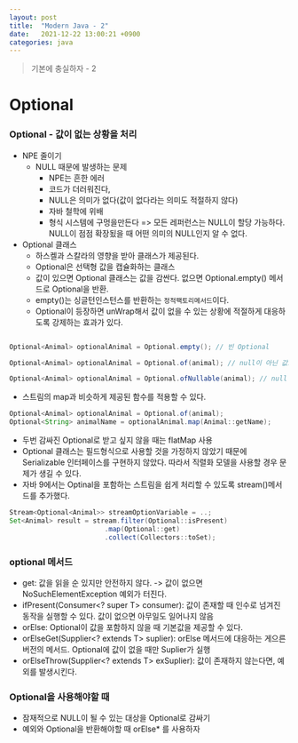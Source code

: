 ```yaml
---
layout: post
title:  "Modern Java - 2"
date:   2021-12-22 13:00:21 +0900
categories: java
---
```


> 기본에 충실하자 - 2

# Optional

### Optional - 값이 없는 상황을 처리
- NPE 줄이기
    - NULL 때문에 발생하는 문제
        - NPE는 흔한 에러
        - 코드가 더러워진다,
        - NULL은 의미가 없다(값이 없다라는 의미도 적절하지 않다)
        - 자바 철학에 위배
        - 형식 시스템에 구멍을만든다 => 모든 레퍼런스는 NULL이 할당 가능하다. NULL이 점점 확장됬을 때 어떤 의미의 NULL인지 알 수 없다.
- Optional 클래스
    - 하스켈과 스칼라의 영향을 받아 클래스가 제공된다.
    - Optional은 선택형 값을 캡슐화하는 클래스
    - 값이 있으면 Optional 클래스는 값을 감싼다. 없으면 Optional.empty() 메서드로 Optional을 반환.
    - empty()는 싱글턴인스턴스를 반환하는 `정적팩토리메서드`이다.
    - Optional이 등장하면 unWrap해서 값이 없을 수 있는 상황에 적절하게 대응하도록 강제하는 효과가 있다.

```java

Optional<Animal> optionalAnimal = Optional.empty(); // 빈 Optional

Optional<Animal> optionalAnimal = Optional.of(animal); // null이 아닌 값으로 Optional 

Optional<Animal> optionalAnimal = Optional.ofNullable(animal); // null 값을 Optional로 만들기, animal이 null이면 Optional 빈객체가 반환

```

- 스트림의 map과 비슷하게 제공된 함수를 적용할 수 있다. 

```java
Optional<Animal> optionalAnimal = Optional.of(animal); 
Optional<String> animalName = optionalAnimal.map(Animal::getName);
```
 
- 두번 감싸진 Optional로 받고 싶지 않을 때는 flatMap 사용
- Optional 클래스는 필드형식으로 사용할 것을 가정하지 않았기 때문에 Serializable 인터페이스를 구현하지 않았다. 따라서 직렬화 모델을 사용할 경우 문제가 생길 수 있다.
- 자바 9에서는 Optinal을 포함하는 스트림을 쉽게 처리할 수 있도록 stream()메서드를 추가했다.

```java
Stream<Optional<Animal>> streamOptionVariable = ..;
Set<Animal> result = stream.filter(Optional::isPresent)
                        .map(Optional::get)
                        .collect(Collectors::toSet);

```


### optional 메서드
- get: 값을 읽을 순 있지만 안전하지 않다. -> 값이 없으면 NoSuchElementException 예외가 터진다.
- ifPresent(Consumer<? super T> consumer): 값이 존재할 때 인수로 넘겨진 동작을 실행할 수 있다. 값이 없으면 아무일도 일어나지 않음
- orElse: Optional이 값을 포함하지 않을 때 기본값을 제공할 수 있다.
- orElseGet(Supplier<? extends T> suplier): orElse 메서드에 대응하는 게으른 버전의 메서드. Optional에 값이 없을 때만 Suplier가 실행
- orElseThrow(Supplier<? extends T> exSuplier): 값이 존재하지 않는다면, 예외를 발생시킨다.

### Optional을 사용해야할 때
- 잠재적으로 NULL이 될 수 있는 대상을 Optional로 감싸기
- 예외와 Optional을 반환해야할 때 orElse* 를 사용하자



